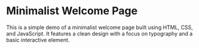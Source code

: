 # Minimalist Welcome Page

This is a simple demo of a minimalist welcome page built using HTML, CSS, and JavaScript. It features a clean design with a focus on typography and a basic interactive element.